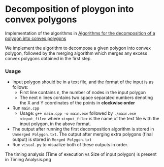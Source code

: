 # Decomposition of ploygon into convex polygons

Implementation of the algorithms in [Algorithms for the decomposition of a polygon into convex polygons](https://www.sciencedirect.com/science/article/abs/pii/S0377221799000338)

We implement the algorithm to decompose a given polygon into convex polygon, followed by the merging algorithm which merges any excess convex polygons obtained in the first step.

### Usage

 - Input polygon should be in a text file, and the format of the input is as follows:
	 - First line contains n, the number of nodes in the input polygon
	 - The next n lines contains two space separated numbers denoting the X and Y coordinates of the points in **clockwise order**
 - Run `main.cpp`
	 - Usage: `g++ main.cpp -o main.exe` followed by `./main.exe <input_file>` where `<input_file>` is the name of the text file with the input polygon, in the above format.
 - The output after running the first decomposition algorithm is stored in `Unmerged Polygon.txt`. The output after merging extra polygons (final output) is stored in `Merged Polygon.txt`
 - Run `visual.py` to visualize both of these outputs in order.

The timing analysis (Time of execution vs Size of input polygon) is present in Timing Analysis.png